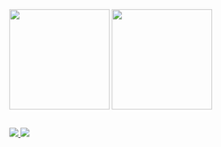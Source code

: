 ## 
<div>
  <img height="180em" src="https://github-readme-stats.vercel.app/api?username=robson-prioli&show_icons=true&theme=transparent" /> 
  <img height="180em" src="https://github-readme-stats.vercel.app/api/top-langs/?username=robson-prioli&hide_progress=true&layout=compact" /> 
</div>

## 
<div style="display:inline-block">
  <a href="#" target="_blank">
    <img src="https://img.shields.io/badge/Instagram-E4405F?style=for-the-badge&logo=instagram&logoColor=white" /> 
  </a>
  <a href="#" target="_blank">
    <img src="https://img.shields.io/badge/LinkedIn-0077B5?style=for-the-badge&logo=linkedin&logoColor=white" /> 
  </a>
</div>
